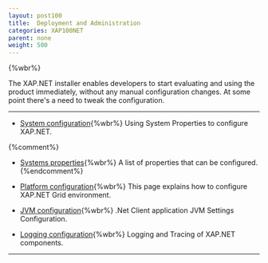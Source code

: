 ```yaml
---
layout: post100
title:  Deployment and Administration
categories: XAP100NET
parent: none
weight: 500
---
```


{%wbr%}


The XAP.NET installer enables developers to start evaluating and using the product immediately, without any manual configuration changes.
At some point there's a need to tweak the configuration.


<hr/>


- [System configuration](./system-configuration.html){%wbr%}
Using System Properties to configure XAP.NET.

{%comment%}
- [Systems properties](./system-properties-list.html){%wbr%}
A list of properties that can be configured.
{%endcomment%}

- [Platform configuration](./system-configuration-list.html){%wbr%}
This page explains how to configure XAP.NET Grid environment.

- [JVM configuration](./jvm-configuration.html){%wbr%}
.Net Client application JVM Settings Configuration.

- [Logging configuration](./log-configuration.html){%wbr%}
Logging and Tracing of XAP.NET components.



<hr/>

